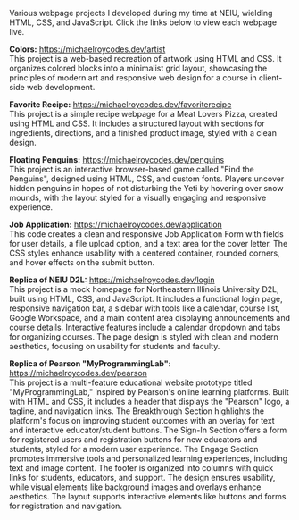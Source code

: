 Various webpage projects I developed during my time at NEIU, wielding HTML, CSS, and JavaScript. Click the links below to view each webpage live.

**Colors:**
https://michaelroycodes.dev/artist <br>
This project is a web-based recreation of artwork using HTML and CSS. It organizes colored blocks into a minimalist grid layout, showcasing the principles of modern art and responsive web design for a course in client-side web development.

**Favorite Recipe:**
https://michaelroycodes.dev/favoriterecipe <br>
This project is a simple recipe webpage for a Meat Lovers Pizza, created using HTML and CSS. It includes a structured layout with sections for ingredients, directions, and a finished product image, styled with a clean design.

**Floating Penguins:**
https://michaelroycodes.dev/penguins <br>
This project is an interactive browser-based game called "Find the Penguins", designed using HTML, CSS, and custom fonts. Players uncover hidden penguins in hopes of not disturbing the Yeti by hovering over snow mounds, with the layout styled for a visually engaging and responsive experience.

**Job Application:**
https://michaelroycodes.dev/application <br>
This code creates a clean and responsive Job Application Form with fields for user details, a file upload option, and a text area for the cover letter. The CSS styles enhance usability with a centered container, rounded corners, and hover effects on the submit button.

**Replica of NEIU D2L:**
https://michaelroycodes.dev/login <br>
This project is a mock homepage for Northeastern Illinois University D2L, built using HTML, CSS, and JavaScript. It includes a functional login page, responsive navigation bar, a sidebar with tools like a calendar, course list, Google Workspace, and a main content area displaying announcements and course details. Interactive features include a calendar dropdown and tabs for organizing courses. The page design is styled with clean and modern aesthetics, focusing on usability for students and faculty.

**Replica of Pearson "MyProgrammingLab":**
https://michaelroycodes.dev/pearson <br>
This project is a multi-feature educational website prototype titled "MyProgrammingLab," inspired by Pearson's online learning platforms. Built with HTML and CSS, it includes a header that displays the "Pearson" logo, a tagline, and navigation links. The Breakthrough Section highlights the platform's focus on improving student outcomes with an overlay for text and interactive educator/student buttons. The Sign-In Section offers a form for registered users and registration buttons for new educators and students, styled for a modern user experience. The Engage Section promotes immersive tools and personalized learning experiences, including text and image content. The footer is organized into columns with quick links for students, educators, and support. The design ensures usability, while visual elements like background images and overlays enhance aesthetics. The layout supports interactive elements like buttons and forms for registration and navigation.
